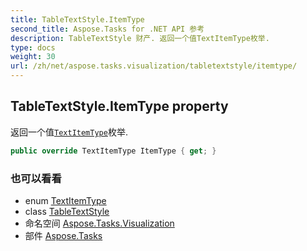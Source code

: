 ```yaml
---
title: TableTextStyle.ItemType
second_title: Aspose.Tasks for .NET API 参考
description: TableTextStyle 财产. 返回一个值TextItemType枚举.
type: docs
weight: 30
url: /zh/net/aspose.tasks.visualization/tabletextstyle/itemtype/
---
```

## TableTextStyle.ItemType property

返回一个值[`TextItemType`](../../textitemtype/)枚举.

```csharp
public override TextItemType ItemType { get; }
```

### 也可以看看

* enum [TextItemType](../../textitemtype/)
* class [TableTextStyle](../)
* 命名空间 [Aspose.Tasks.Visualization](../../tabletextstyle/)
* 部件 [Aspose.Tasks](../../../)


